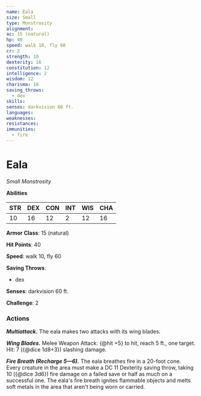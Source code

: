 ```yaml
---
name: Eala
size: Small
type: Monstrosity
alignment: 
ac: 15 (natural)
hp: 40
speed: walk 10, fly 60
cr: 2
strength: 10
dexterity: 16
constitution: 12
intelligence: 2
wisdom: 12
charisma: 16
saving_throws:
  - dex
skills:
senses: darkvision 60 ft.
languages:
weaknesses:
resistances:
immunities:
  - fire
---
```


# Eala

*Small Monstrosity*

**Abilities**

| STR | DEX | CON | INT | WIS | CHA |
| --- | --- | --- | --- | --- | --- |
| 10 | 16 | 12 | 2 | 12 | 16 |

**Armor Class**: 15 (natural)

**Hit Points**: 40

**Speed**: walk 10, fly 60

**Saving Throws**:
  - dex

**Senses**: darkvision 60 ft.

**Challenge**: 2

### Actions
***Multiattack.*** The eala makes two attacks with its wing blades.

***Wing Blades.*** Melee Weapon Attack: {@hit +5} to hit, reach 5 ft., one target. Hit: 7 ({@dice 1d8+3}) slashing damage.

***Fire Breath (Recharge 5—6).*** The eala breathes fire in a 20-foot cone. Every creature in the area must make a DC 11 Dexterity saving throw, taking 10 ({@dice 3d6}) fire damage on a failed save or half as much on a successful one. The eala's fire breath ignites flammable objects and melts soft metals in the area that aren't being worn or carried.

